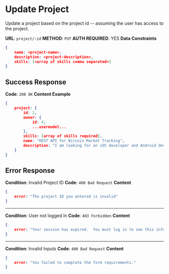 # Update Project
Update a project based on the project id -- assuming the user has access to the project.  

**URL**: 	`project/:id`
**METHOD**: `PUT`
**AUTH REQUIRED**: YES
**Data Constraints**
```json
{
	name: <project-name>,
	description: <project-description>,
	skills: [<array of skills comma separated>]
}
```
## Success Response
**Code**: `200 OK`
**Content Example**
```json
{
    project: {
	    id: 2,
	    owner: {
		    id: 4,
		    ...usermodel...
	    },
	    skills: [array of skills required],
	    name: "REST API for Bitcoin Market Tracking",
	    description: "I am looking for an iOS developer and Android developer..."
    }
}
```

## Error Response
**Condition**: Invalid Project ID
**Code**: `400 Bad Request`
**Content**
```json
{
	error: "The project ID you entered is invalid"
}
```
***
**Condition**: User not logged In
**Code**: `403 Forbidden`
**Content**
```json
{
	error: "Your session has expired.  You must log in to see this information"
}
```
***
**Condition**: Invalid Inputs
**Code**: `400 Bad Request`
**Content**
```json
{
	error: "You failed to complete the form requirements."
}
```
<!--stackedit_data:
eyJoaXN0b3J5IjpbLTk1MTY1Nzc5OV19
-->